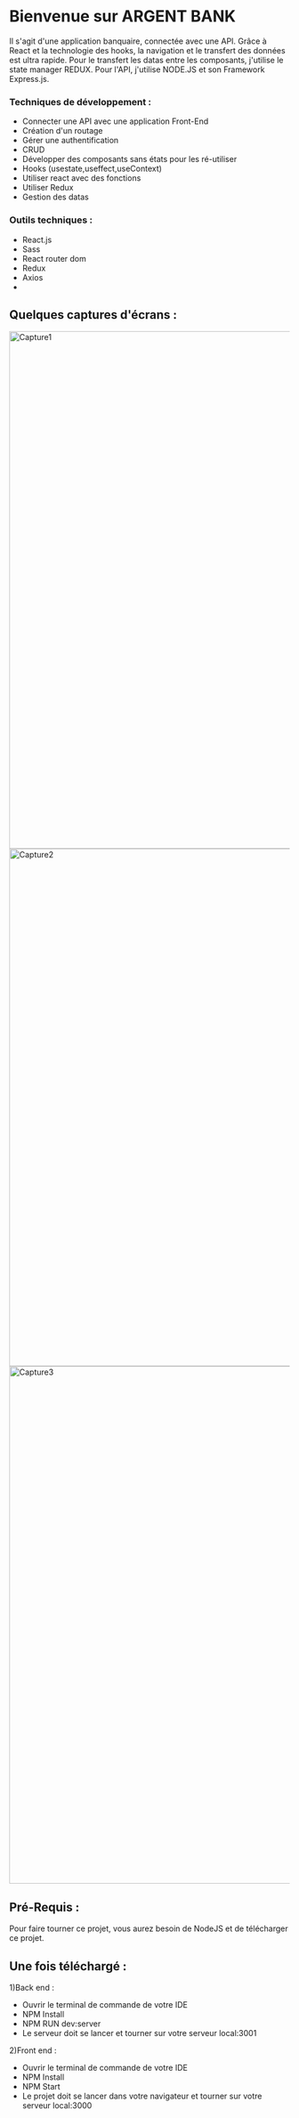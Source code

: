 # Bienvenue sur ARGENT BANK

Il s'agit d'une application banquaire, connectée avec une API.
Grâce à React et la technologie des hooks, la navigation et le transfert des données est ultra rapide.
Pour le transfert les datas entre les composants, j'utilise le state manager REDUX. 
Pour l'API, j'utilise NODE.JS et son Framework Express.js.


### Techniques de développement :

- Connecter une API avec une application Front-End
- Création d'un routage
- Gérer une authentification
- CRUD 
- Développer des composants sans états pour les ré-utiliser
- Hooks (usestate,useffect,useContext)
- Utiliser react avec des fonctions
- Utiliser Redux 
- Gestion des datas


### Outils techniques :

- React.js
- Sass
- React router dom
- Redux 
- Axios
- 





## Quelques captures d'écrans : 


<img width="930" alt="Capture1" src="https://user-images.githubusercontent.com/73883090/152120132-89572b32-c1a0-4af4-882c-8a92bfa92b05.PNG">

<img width="930" alt="Capture2" src="https://user-images.githubusercontent.com/73883090/152120188-ff400e9e-dbc0-4660-b49f-eb9f993be1d0.PNG">

<img width="930" alt="Capture3" src="https://user-images.githubusercontent.com/73883090/152120211-632592fc-f542-4bfa-b839-80bce0cdb762.PNG">


## Pré-Requis :
Pour faire tourner ce projet, vous aurez besoin de NodeJS et de télécharger ce projet.


## Une fois téléchargé :

1)Back end : 
- Ouvrir le terminal de commande de votre IDE
- NPM Install 
- NPM RUN dev:server 
- Le serveur doit se lancer et tourner sur votre serveur local:3001

2)Front end : 
- Ouvrir le terminal de commande de votre IDE
- NPM Install 
- NPM Start
- Le projet doit se lancer dans votre navigateur et tourner sur votre serveur local:3000
